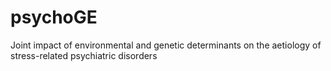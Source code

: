 # psychoGE
Joint impact of environmental and genetic determinants on the aetiology of stress-related psychiatric disorders
